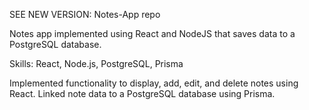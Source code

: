 SEE NEW VERSION: Notes-App repo

 Notes app implemented using React and NodeJS that saves data to a PostgreSQL database.

 Skills: React, Node.js, PostgreSQL, Prisma
 
 Implemented functionality to display, add, edit, and delete notes using React. Linked note data to a PostgreSQL database using Prisma.

